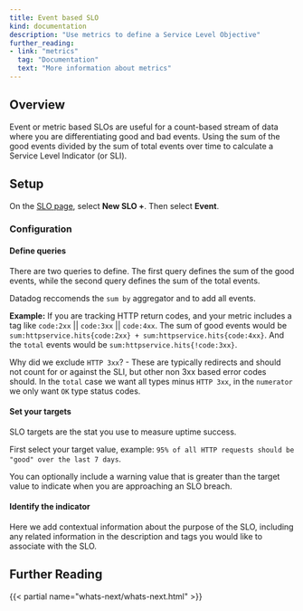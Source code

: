 ```yaml
---
title: Event based SLO
kind: documentation
description: "Use metrics to define a Service Level Objective"
further_reading:
- link: "metrics"
  tag: "Documentation"
  text: "More information about metrics"
---
```


## Overview

Event or metric based SLOs are useful for a count-based stream of data where you are differentiating good and bad events. 
Using the sum of the good events divided by the sum of total events over time to calculate a Service Level Indicator (or SLI).

## Setup

On the [SLO page][1], select **New SLO +**. Then select **Event**.

### Configuration

#### Define queries

There are two queries to define. The first query defines the sum of the good events, while the second query defines the sum of
the total events.

Datadog reccomends the `sum by` aggregator and to add all events.

**Example:** If you are tracking HTTP return codes, and your metric includes a tag like `code:2xx` || `code:3xx` || `code:4xx`.
The sum of good events would be `sum:httpservice.hits{code:2xx} + sum:httpservice.hits{code:4xx}`. And the `total` events
would be `sum:httpservice.hits{!code:3xx}`. 

Why did we exclude `HTTP 3xx`? - These are typically redirects and should not count for or against the SLI, but other non 3xx
based error codes should. In the `total` case we want all types minus `HTTP 3xx`, in the `numerator` we only want `OK` type
status codes.

#### Set your targets

SLO targets are the stat you use to measure uptime success.

First select your target value, example: `95% of all HTTP requests should be "good" over the last 7 days`.

You can optionally include a warning value that is greater than the target value to indicate when you are approaching
an SLO breach.

#### Identify the indicator

Here we add contextual information about the purpose of the SLO, including any related information
in the description and tags you would like to associate with the SLO.

## Further Reading

{{< partial name="whats-next/whats-next.html" >}}

[1]: https://app.datadoghq.com/slo/new/event
